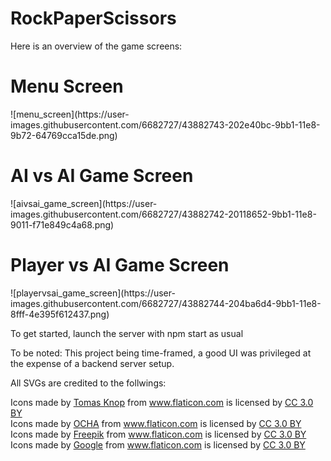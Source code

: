 # RockPaperScissors

Here is an overview of the game screens:
  <h1> Menu Screen </h1>
![menu_screen](https://user-images.githubusercontent.com/6682727/43882743-202e40bc-9bb1-11e8-9b72-64769cca15de.png)




<h1> AI vs AI Game Screen </h1>
![aivsai_game_screen](https://user-images.githubusercontent.com/6682727/43882742-20118652-9bb1-11e8-9011-f71e849c4a68.png)




<h1> Player vs AI Game Screen </h1>
![playervsai_game_screen](https://user-images.githubusercontent.com/6682727/43882744-204ba6d4-9bb1-11e8-8fff-4e395f612437.png)


To get started, launch the server with npm start as usual

To be noted: This project being time-framed, a good UI was privileged at the expense of a backend server setup.


All SVGs are credited to the follwings:

<div>Icons made by <a href="https://www.flaticon.com/authors/tomas-knop" title="Tomas Knop">Tomas Knop</a> from <a href="https://www.flaticon.com/" title="Flaticon">www.flaticon.com</a> is licensed by <a href="http://creativecommons.org/licenses/by/3.0/" title="Creative Commons BY 3.0" target="_blank">CC 3.0 BY</a></div>

<div>Icons made by <a href="https://www.flaticon.com/authors/ocha" title="OCHA">OCHA</a> from <a href="https://www.flaticon.com/" title="Flaticon">www.flaticon.com</a> is licensed by <a href="http://creativecommons.org/licenses/by/3.0/" title="Creative Commons BY 3.0" target="_blank">CC 3.0 BY</a></div>

<div>Icons made by <a href="http://www.freepik.com" title="Freepik">Freepik</a> from <a href="https://www.flaticon.com/" title="Flaticon">www.flaticon.com</a> is licensed by <a href="http://creativecommons.org/licenses/by/3.0/" title="Creative Commons BY 3.0" target="_blank">CC 3.0 BY</a></div>

<div>Icons made by <a href="https://www.flaticon.com/authors/google" title="Google">Google</a> from <a href="https://www.flaticon.com/" title="Flaticon">www.flaticon.com</a> is licensed by <a href="http://creativecommons.org/licenses/by/3.0/" title="Creative Commons BY 3.0" target="_blank">CC 3.0 BY</a></div>
